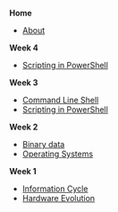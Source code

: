 **Home**
- [About](/)

**Week 4**
- [Scripting in PowerShell](wk3/pwsh.scripting.md)


**Week 3**
- [Command Line Shell](wk3/command_line.md)
- [Scripting in PowerShell](wk3/pwsh.scripting.md)

**Week 2**
- [Binary data](wk2/binary_data.md)
- [Operating Systems](wk2/operating_systems.md)

**Week 1**
- [Information Cycle](wk1/information_cycle.md)
- [Hardware Evolution](wk1/evolution_computers.md)